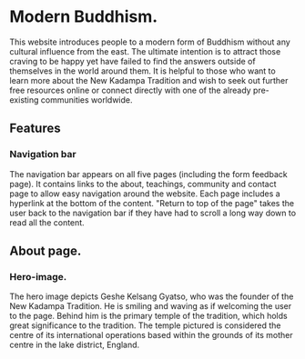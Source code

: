 # Modern Buddhism.

This website introduces people to a modern form of Buddhism without any cultural influence from the east. The ultimate intention is to attract those craving to be happy yet have failed to find the answers outside of themselves in the world around them. It is helpful to those who want to learn more about the New Kadampa Tradition and wish to seek out further free resources online or connect directly with one of the already pre-existing communities worldwide.

<am I responsive screenshot>

## Features
### Navigation bar

The navigation bar appears on all five pages (including the form feedback page). It contains links to the about, teachings, community and contact page to allow easy navigation around the website. Each page includes a hyperlink at the bottom of the content. "Return to top of the page" takes the user back to the navigation bar if they have had to scroll a long way down to read all the content.

## About page.
### Hero-image.
The hero image depicts Geshe Kelsang Gyatso, who was the founder of the New Kadampa Tradition. He is smiling and waving as if welcoming the user to the page. Behind him is the primary temple of the tradition, which holds great significance to the tradition. The temple pictured is considered the centre of its international operations based within the grounds of its mother centre in the lake district, England.